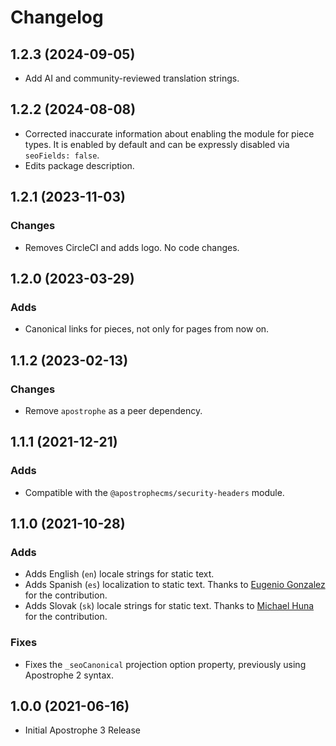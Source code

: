 # Changelog

## 1.2.3 (2024-09-05)

* Add AI and community-reviewed translation strings.

## 1.2.2 (2024-08-08)

- Corrected inaccurate information about enabling the module for piece types.
It is enabled by default and can be expressly disabled via `seoFields: false`.
- Edits package description.

## 1.2.1 (2023-11-03)

### Changes

- Removes CircleCI and adds logo. No code changes.

## 1.2.0 (2023-03-29)

### Adds
- Canonical links for pieces, not only for pages from now on.

## 1.1.2 (2023-02-13)

### Changes
- Remove `apostrophe` as a peer dependency.

## 1.1.1 (2021-12-21)

### Adds

- Compatible with the `@apostrophecms/security-headers` module.

## 1.1.0 (2021-10-28)

### Adds

- Adds English (`en`) locale strings for static text.
- Adds Spanish (`es`) localization to static text. Thanks to [Eugenio Gonzalez](https://github.com/egonzalezg9) for the contribution.
- Adds Slovak (`sk`) locale strings for static text. Thanks to [Michael Huna](https://github.com/Miselrkba) for the contribution.

### Fixes

* Fixes the `_seoCanonical` projection option property, previously using Apostrophe 2 syntax.

## 1.0.0 (2021-06-16)

- Initial Apostrophe 3 Release
